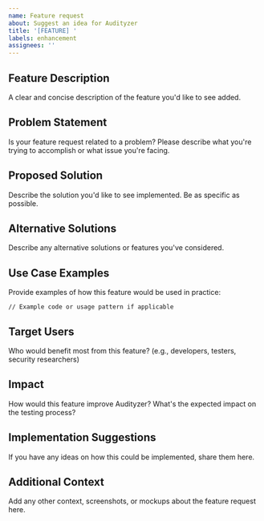 ```yaml
---
name: Feature request
about: Suggest an idea for Audityzer
title: '[FEATURE] '
labels: enhancement
assignees: ''
---
```


## Feature Description

A clear and concise description of the feature you'd like to see added.

## Problem Statement

Is your feature request related to a problem? Please describe what you're trying to accomplish or what issue you're facing.

## Proposed Solution

Describe the solution you'd like to see implemented. Be as specific as possible.

## Alternative Solutions

Describe any alternative solutions or features you've considered.

## Use Case Examples

Provide examples of how this feature would be used in practice:

```
// Example code or usage pattern if applicable
```

## Target Users

Who would benefit most from this feature? (e.g., developers, testers, security researchers)

## Impact

How would this feature improve Audityzer? What's the expected impact on the testing process?

## Implementation Suggestions

If you have any ideas on how this could be implemented, share them here.

## Additional Context

Add any other context, screenshots, or mockups about the feature request here.
